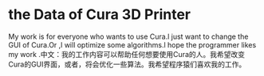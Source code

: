 # the Data of Cura 3D Printer
My work is for everyone who wants to use Cura.l just want to change the GUI of Cura.Or ,l will optimize some algorithms.l hope the programmer likes my work .中文：我的工作内容可以帮助任何想要使用Cura的人。我希望改变Cura的GUI界面，或者，将会优化一些算法。我希望程序猿们喜欢我的工作。
